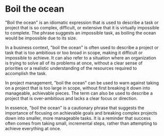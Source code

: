 # Boil the ocean

"Boil the ocean" is an idiomatic expression that is used to describe a task or project that is so complex, difficult, or extensive that it is virtually impossible to complete. The phrase suggests an impossible task, as boiling the ocean would be impossible due to its size.

In a business context, "boil the ocean" is often used to describe a project or task that is too ambitious or too broad in scope, making it difficult or impossible to achieve. It can also refer to a situation where an organization is trying to solve all of its problems at once, without a clear sense of priorities or a realistic understanding of the resources required to accomplish the task.

In project management, "boil the ocean" can be used to warn against taking on a project that is too large in scope, without first breaking it down into manageable, achievable pieces. The term can also be used to describe a project that is over-ambitious and lacks a clear focus or direction.

In essence, "boil the ocean" is a cautionary phrase that suggests the importance of focusing on achievable goals and breaking complex projects down into smaller, more manageable tasks. It is a reminder that success often comes from taking small, incremental steps, rather than attempting to achieve everything at once.
